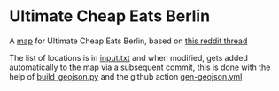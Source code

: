# Ultimate Cheap Eats Berlin

A [map]() for Ultimate Cheap Eats Berlin, based on [this reddit thread](https://www.reddit.com/r/berlin/comments/oxois3/ultimate_cheap_eats_in_berlin_thread/?utm_source=share&utm_medium=web2x&context=3)

The list of locations is in [input.txt](https://github.com/diaasami/uceb/blob/main/input.txt)
and when modified, gets added automatically to the map via a subsequent commit, 
this is done with the help of [build_geojson.py](https://github.com/diaasami/uceb/blob/main/build_geojson.py) and the github action [gen-geojson.yml](https://github.com/diaasami/uceb/blob/main/.github/workflows/gen-geojson.yml)

